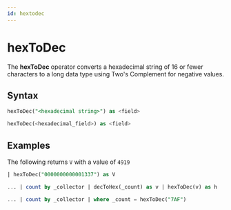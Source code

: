 ```yaml
---
id: hextodec
---
```


# hexToDec

The **hexToDec** operator converts a hexadecimal string of 16 or fewer
characters to a long data type using Two's Complement for negative
values.

## Syntax

```sql
hexToDec("<hexadecimal string>") as <field>
```

```sql
hexToDec(<hexadecimal_field>) as <field>
```

## Examples

The following returns `V` with a value of `4919`

```sql
| hexToDec("0000000000001337") as V 
``` 

```sql
... | count by _collector | decToHex(_count) as v | hexToDec(v) as h
```

```sql
... | count by _collector | where _count = hexToDec("7AF")
```
